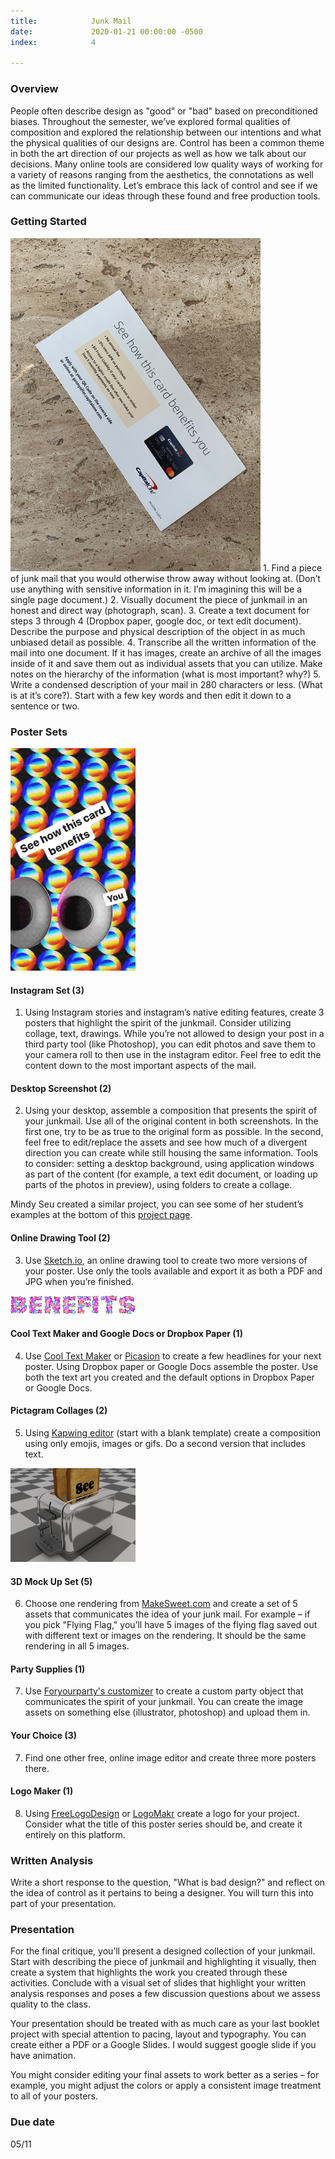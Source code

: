 ```yaml
---
title:            Junk Mail
date:             2020-01-21 00:00:00 -0500
index:            4

---
```


### Overview
People often describe design as "good" or "bad" based on preconditioned biases. Throughout the semester, we&rsquo;ve explored formal qualities of composition and explored the relationship between our intentions and what the physical qualities of our designs are. Control has been a common theme in both the art direction of our projects as well as how we talk about our decisions. Many online tools are considered low quality ways of working for a variety of reasons ranging from the aesthetics, the connotations as well as the limited functionality. Let&rsquo;s embrace this lack of control and see if we can communicate our ideas through these found and free production tools.

### Getting Started
<img src="../assets/images/junk-1.jpg" width="400px">
1. Find a piece of junk mail that you would otherwise throw away without looking at. (Don&rsquo;t use anything with sensitive information in it. I&rsquo;m imagining this will be a single page document.)
2. Visually document the piece of junkmail in an honest and direct way (photograph, scan).
3. Create a text document for steps 3 through 4 (Dropbox paper, google doc, or text edit document). Describe the purpose and physical description of the object in as much unbiased detail as possible.
4. Transcribe all the written information of the mail into one document. If it has images, create an archive of all the images inside of it and save them out as individual assets that you can utilize.
Make notes on the hierarchy of the information (what is most important? why?)
5. Write a condensed description of your mail in 280 characters or less. (What is at it&rsquo;s core?). Start with a few key words and then edit it down to a sentence or two.

### Poster Sets

<img src="../assets/images/junk-4.gif" width="200px">

#### Instagram Set (3)
1. Using Instagram stories and instagram&rsquo;s native editing features, create 3 posters that highlight the spirit of the junkmail. Consider utilizing collage, text, drawings. While you&rsquo;re not allowed to design your post in a third party tool (like Photoshop), you can edit photos and save them to your camera roll to then use in the instagram editor. Feel free to edit the content down to the most important aspects of the mail.

#### Desktop Screenshot (2)
2. Using your desktop, assemble a composition that presents the spirit of your junkmail. Use all of the original content in both screenshots. In the first one, try to be as true to the original form as possible. In the second, feel free to edit/replace the assets and see how much of a divergent direction you can create while still housing the same information. Tools to consider: setting a desktop background, using application windows as part of the content (for example, a text edit document, or loading up parts of the photos in preview), using folders to create a collage.

Mindy Seu created a similar project, you can see some of her student&rsquo;s examples at the bottom of this <a href="https://docs.google.com/document/d/188MEmnxq7FEot-oVlNaH_mew5ZUs9QTT3srUy2dQSXk/edit?usp=sharing">project page</a>.

#### Online Drawing Tool (2)
3. Use [Sketch.io](https://sketch.io/sketchpad/), an online drawing tool to create two more versions of your poster. Use only the tools available and export it as both a PDF and JPG when you&rsquo;re finished.

<img src="../assets/images/junk-2.gif" width="200px">

#### Cool Text Maker and Google Docs or Dropbox Paper (1)
4. Use [Cool Text Maker](https://cooltext.com/) or [Picasion](https://picasion.com/glitter-maker/) to create a few headlines for your next poster. Using Dropbox paper or Google Docs assemble the poster. Use both the text art you created and the default options in Dropbox Paper or Google Docs.

#### Pictagram Collages (2)
5. Using [Kapwing editor](https://www.kapwing.com/studio/editor) (start with a blank template) create a composition using only emojis, images or gifs. Do a second version that includes text.

<img src="../assets/images/junk-3.png" width="200px">

#### 3D Mock Up Set (5)
6. Choose one rendering from [MakeSweet.com](https://makesweet.com/) and create a set of 5 assets that communicates the idea of your junk mail. For example – if you pick "Flying Flag," you&rsquo;ll have 5 images of the flying flag saved out with different text or images on the rendering. It should be the same rendering in all 5 images.

#### Party Supplies (1)
7. Use [Foryourparty's customizer](https://www.foryourparty.com/welcome-customizer) to create a custom party object that communicates the spirit of your junkmail. You can create the image assets on something else (illustrator, photoshop) and upload them in.

#### Your Choice (3)
7. Find one other free, online image editor and create three more posters there.

#### Logo Maker (1)
8. Using [FreeLogoDesign](https://www.freelogodesign.org/) or [LogoMakr](https://logomakr.com/) create a logo for your project. Consider what the title of this poster series should be, and create it entirely on this platform.

### Written Analysis
Write a short response to the question, "What is bad design?" and reflect on the idea of control as it pertains to being a designer. You will turn this into part of your presentation.

### Presentation
For the final critique, you&rsquo;ll present a designed collection of your junkmail. Start with describing the piece of junkmail and highlighting it visually, then create a system that highlights the work you created through these activities. Conclude with a visual set of slides that highlight your written analysis responses and poses a few discussion questions about we assess quality to the class.

Your presentation should be treated with as much care as your last booklet project with special attention to pacing, layout and typography. You can create either a PDF or a Google Slides. I would suggest google slide if you have animation.

You might consider editing your final assets to work better as a series – for example, you might adjust the colors or apply a consistent image treatment to all of your posters.


### Due date
05/11
